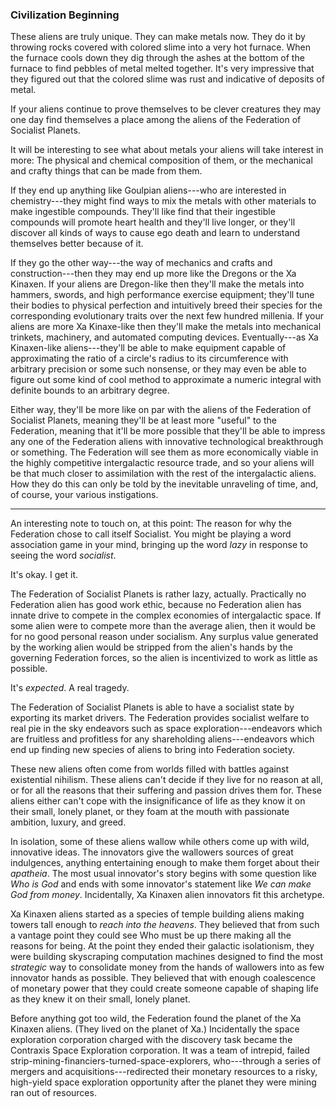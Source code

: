### Civilization Beginning

These aliens are truly unique. They can make metals now. They do it by throwing rocks covered with colored slime into a very hot furnace. When the furnace cools down they dig through the ashes at the bottom of the furnace to find pebbles of metal melted together. It's very impressive that they figured out that the colored slime was rust and indicative of deposits of metal.

If your aliens continue to prove themselves to be clever creatures they may one day find themselves a place among the aliens of the Federation of Socialist Planets.

It will be interesting to see what about metals your aliens will take interest in more: The physical and chemical composition of them, or the mechanical and crafty things that can be made from them.

If they end up anything like Goulpian aliens---who are interested in chemistry---they might find ways to mix the metals with other materials to make ingestible compounds. They'll like find that their ingestible compounds will promote heart health and they'll live longer, or they'll discover all kinds of ways to cause ego death and learn to understand themselves better because of it.

If they go the other way---the way of mechanics and crafts and construction---then they may end up more like the Dregons or the Xa Kinaxen. If your aliens are Dregon-like then they'll make the metals into hammers, swords, and high performance exercise equipment; they'll tune their bodies to physical perfection and intuitively breed their species for the corresponding evolutionary traits over the next few hundred millenia. If your aliens are more Xa Kinaxe-like then they'll make the metals into mechanical trinkets, machinery, and automated computing devices. Eventually---as Xa Kinaxen-like aliens---they'll be able to make equipment capable of approximating the ratio of a circle's radius to its circumference with arbitrary precision or some such nonsense, or they may even be able to figure out some kind of cool method to approximate a numeric integral with definite bounds to an arbitrary degree.

Either way, they'll be more like on par with the aliens of the Federation of Socialist Planets, meaning they'll be at least more "useful" to the Federation, meaning that it'll be more possible that they'll be able to impress any one of the Federation aliens with innovative technological breakthrough or something. The Federation will see them as more economically viable in the highly competitive intergalactic resource trade, and so your aliens will be that much closer to assimilation with the rest of the intergalactic aliens. How they do this can only be told by the inevitable unraveling of time, and, of course, your various instigations.

<hr>

An interesting note to touch on, at this point: The reason for why the Federation chose to call itself Socialist. You might be playing a word association game in your mind, bringing up the word _lazy_ in response to seeing the word _socialist_.

It's okay. I get it.

The Federation of Socialist Planets is rather lazy, actually. Practically no Federation alien has good work ethic, because no Federation alien has innate drive to compete in the complex economies of intergalactic space. If some alien were to compete more than the average alien, then it would be for no good personal reason under socialism. Any surplus value generated by the working alien would be stripped from the alien's hands by the governing Federation forces, so the alien is incentivized to work as little as possible.

It's _expected_. A real tragedy.

The Federation of Socialist Planets is able to have a socialist state by exporting its market drivers. The Federation provides socialist welfare to real pie in the sky endeavors such as space exploration---endeavors which are fruitless and profitless for any shareholding aliens---endeavors which end up finding new species of aliens to bring into Federation society.

These new aliens often come from worlds filled with battles against existential nihilism. These aliens can't decide if they live for no reason at all, or for all the reasons that their suffering and passion drives them for. These aliens either can't cope with the insignificance of life as they know it on their small, lonely planet, or they foam at the mouth with passionate ambition, luxury, and greed.

In isolation, some of these aliens wallow while others come up with wild, innovative ideas. The innovators give the wallowers sources of great indulgences, anything entertaining enough to make them forget about their _apatheia_. The most usual innovator's story begins with some question like _Who is God_ and ends with some innovator's statement like _We can make God from money_. Incidentally, Xa Kinaxen alien innovators fit this archetype.

Xa Kinaxen aliens started as a species of temple building aliens making towers tall enough to _reach into the heavens_. They believed that from such a vantage point they could see Who must be up there making all the reasons for being. At the point they ended their galactic isolationism, they were building skyscraping computation machines designed to find the most _strategic_ way to consolidate money from the hands of wallowers into as few innovator hands as possible. They believed that with enough coalescence of monetary power that they could create someone capable of shaping life as they knew it on their small, lonely planet.

Before anything got too wild, the Federation found the planet of the Xa Kinaxen aliens. (They lived on the planet of Xa.) Incidentally the space exploration corporation charged with the discovery task became the Contraxis Space Exploration corporation. It was a team of intrepid, failed strip-mining-financiers-turned-space-explorers, who---through a series of mergers and acquisitions---redirected their monetary resources to a risky, high-yield space exploration opportunity after the planet they were mining ran out of resources.
